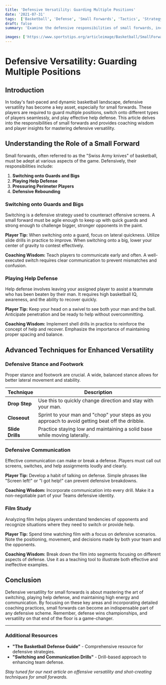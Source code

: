 ```yaml
---
title: 'Defensive Versatility: Guarding Multiple Positions'
date: '2021-07-31'
tags:  ['Basketball', 'Defense', 'Small Forwards', 'Tactics', 'Strategy', 'Player Development', 'Coaching', 'Versatility', 'Help Defense']
draft: false
summary: 'Examine the defensive responsibilities of small forwards, including switching onto guards and bigs, and playing help defense.'

images: ['https://www.sportstips.org/articleimage/Basketball/SmallForward/defensive_versatility_guarding_multiple_positions.webp']
---
```


# Defensive Versatility: Guarding Multiple Positions

## Introduction
In today's fast-paced and dynamic basketball landscape, defensive versatility has become a key asset, especially for small forwards. These players are required to guard multiple positions, switch onto different types of players seamlessly, and play effective help defense. This article delves into the responsibilities of small forwards and provides coaching wisdom and player insights for mastering defensive versatility.

## Understanding the Role of a Small Forward
Small forwards, often referred to as the "Swiss Army knives" of basketball, must be adept at various aspects of the game. Defensively, their responsibilities include:

1. **Switching onto Guards and Bigs**
2. **Playing Help Defense**
3. **Pressuring Perimeter Players**
4. **Defensive Rebounding**

### Switching onto Guards and Bigs
Switching is a defensive strategy used to counteract offensive screens. A small forward must be agile enough to keep up with quick guards and strong enough to challenge bigger, stronger opponents in the paint.

**Player Tip:** When switching onto a guard, focus on lateral quickness. Utilize slide drills in practice to improve. When switching onto a big, lower your center of gravity to contest effectively.

**Coaching Wisdom:** Teach players to communicate early and often. A well-executed switch requires clear communication to prevent mismatches and confusion.

### Playing Help Defense
Help defense involves leaving your assigned player to assist a teammate who has been beaten by their man. It requires high basketball IQ, awareness, and the ability to recover quickly.

**Player Tip:** Keep your head on a swivel to see both your man and the ball. Anticipate penetration and be ready to help without overcommitting.

**Coaching Wisdom:** Implement shell drills in practice to reinforce the concept of help and recover. Emphasize the importance of maintaining proper spacing and balance.

## Advanced Techniques for Enhanced Versatility

### Defensive Stance and Footwork
Proper stance and footwork are crucial. A wide, balanced stance allows for better lateral movement and stability.

| Technique        | Description                                                |
|------------------|------------------------------------------------------------|
| **Drop Step**    | Use this to quickly change direction and stay with your man.|
| **Closeout**     | Sprint to your man and "chop" your steps as you approach to avoid getting beat off the dribble.|
| **Slide Drills** | Practice staying low and maintaining a solid base while moving laterally. |

### Defensive Communication
Effective communication can make or break a defense. Players must call out screens, switches, and help assignments loudly and clearly.

**Player Tip:** Develop a habit of talking on defense. Simple phrases like "Screen left!" or "I got help!" can prevent defensive breakdowns.

**Coaching Wisdom:** Incorporate communication into every drill. Make it a non-negotiable part of your Teams defensive identity.

### Film Study
Analyzing film helps players understand tendencies of opponents and recognize situations where they need to switch or provide help.

**Player Tip:** Spend time watching film with a focus on defensive scenarios. Note the positioning, movement, and decisions made by both your team and the opponents.

**Coaching Wisdom:** Break down the film into segments focusing on different aspects of defense. Use it as a teaching tool to illustrate both effective and ineffective examples.

## Conclusion
Defensive versatility for small forwards is about mastering the art of switching, playing help defense, and maintaining high energy and communication. By focusing on these key areas and incorporating detailed coaching practices, small forwards can become an indispensable part of any defensive scheme. Remember, defense wins championships, and versatility on that end of the floor is a game-changer.

---

### Additional Resources
- **"The Basketball Defense Guide"** - Comprehensive resource for defensive strategies.
- **"Switching and Communication Drills"** - Drill-based approach to enhancing team defense.
  
*Stay tuned for our next article on offensive versatility and shot-creating techniques for small forwards.*